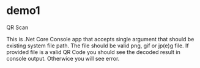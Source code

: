 # demo1
QR Scan 

This is .Net Core Console app that accepts single argument that should be existing system file path.
The file should be valid png, gif or jp(e)g file.
If provided file is a valid QR Code you should see the decoded result in console output.
Otherwice you will see error.
